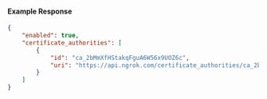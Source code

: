 <!-- Code generated for API Clients. DO NOT EDIT. -->

#### Example Response

```json
{
	"enabled": true,
	"certificate_authorities": [
		{
			"id": "ca_2bMmXfHStakqFguA6W56x9UOZ6c",
			"uri": "https://api.ngrok.com/certificate_authorities/ca_2bMmXfHStakqFguA6W56x9UOZ6c"
		}
	]
}
```

